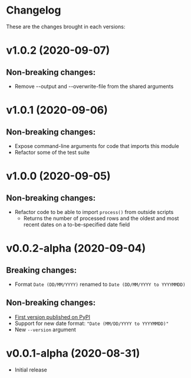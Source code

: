 # Changelog
These are the changes brought in each versions:

v1.0.2 (2020-09-07)
===================

Non-breaking changes:
---------------------

* Remove --output and --overwrite-file from the shared arguments

v1.0.1 (2020-09-06)
===================

Non-breaking changes:
---------------------

* Expose command-line arguments for code that imports this module
* Refactor some of the test suite

v1.0.0 (2020-09-05)
===================

Non-breaking changes:
---------------------

* Refactor code to be able to import `process()` from outside scripts
  * Returns the number of processed rows and the oldest and most recent dates on a to-be-specified date field

v0.0.2-alpha (2020-09-04)
=========================

Breaking changes:
-----------------

* Format `Date (DD/MM/YYYY)` renamed to `Date (DD/MM/YYYY to YYYYMMDD)`

Non-breaking changes:
---------------------

* [First version published on PyPI](https://pypi.org/project/delimited2fixedwidth)
* Support for new date format: `"Date (MM/DD/YYYY to YYYYMMDD)"`
* New `--version` argument

v0.0.1-alpha (2020-08-31)
=========================

* Initial release

